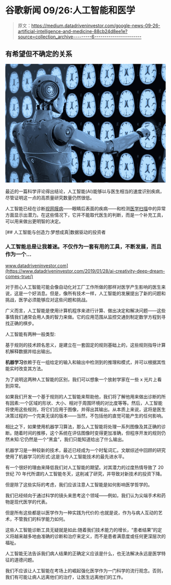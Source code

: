 # 谷歌新闻 09/26:人工智能和医学

> 原文：<https://medium.datadriveninvestor.com/google-news-09-26-artificial-intelligence-and-medicine-88cb24d8ee1e?source=collection_archive---------6----------------------->

## 有希望但不确定的关系

![](img/d8ee8e6b62a2bac4311ab99181835031.png)

最近的一篇科学评论得出结论，人工智能(AI)能够以与医生相当的速度识别疾病，尽管证明这一点的高质量研究数量仍然很低。

人工智能已经在诊断[视网膜病](https://static.googleusercontent.com/media/research.google.com/en//pubs/archive/45732.pdf)——眼睛后表面的疾病——和检测[医学扫描](https://www.ncbi.nlm.nih.gov/pmc/articles/PMC6268174/)中的异常方面显示出潜力。在这些情况下，它并不能取代医生的判断，而是一个补充工具，可以用来做出更明智的决定。

[](https://www.datadriveninvestor.com/2019/01/28/ai-creativity-deep-dream-comes-true/) [## 人工智能与创造力:梦想成真|数据驱动的投资者

### 人工智能总是让我着迷。不仅作为一套有用的工具，不断发展，而且作为一个…

www.datadriveninvestor.com](https://www.datadriveninvestor.com/2019/01/28/ai-creativity-deep-dream-comes-true/) 

对于担心人工智能可能会像自动化对工厂工作所做的那样对医学产生影响的医生来说，这是一个好消息。但是，像所有技术一样，人工智能的发展提出了新的问题和挑战，医学必须能够应对这些问题和挑战。

广义而言，人工智能是使用计算机程序来进行计算、做出决定和解决问题——这些事情我们通常会用人类的智力来做。它的应用范围从监控交通到制定数学方程到寻找正确的棋步。

人工智能有两种一般类型:

基于规则的技术顾名思义，是建立在一套固定的规则基础上的，这些规则指导计算机解释数据并给出输出。

**机器学习**依赖于在一组给定的输入和输出中检测到的推理和模式，并可以根据其性能实时改变其方法。

为了说明这两种人工智能的区别，我们可以想象一个放射学家在一些 x 光片上看到异常。

如果我们开发一个基于规则的人工智能来帮助他，我们将了解他用来做出诊断的所有因素:一个区域的形状、大小、相对于周围环境的对比度等等。然后，人工智能将使用这些规则，将它们应用于图像，并得出其输出。从本质上来说，这将是医生决策过程的一个完美无误的版本——当然，不包括他的直觉可能产生的任何影响。

相比之下，如果使用机器学习算法，那么人工智能将处理一系列图像及其正确的诊断。随着时间的推移，这个系统在评估图像时变得更加准确，但程序开发的规则仍然未知:它仍然是一个“黑盒”，我们只能知道给出了什么输出。

机器学习是一种较新的技术，最近已经成为一个时髦词汇。文献综述中回顾的研究使用了机器学习的形式:这是当今人工智能技术的最先进水平。

有一个很好的理由来降低我们对人工智能的期望。对其潜力的过度热情导致了 20 世纪 70 年代所谓的人工智能冬天，这削减了研究，并导致对新技术的投资下降。

但是除了这些实际的考虑，我们应该注意人工智能是如何影响医学哲学的。

我们已经倾向于通过科学的镜头来思考这个领域——例如，我们认为尖端手术和药物是现代医学的代表。

但是所有这些都是以医学作为一种实践为代价的:也就是说，作为与病人互动的艺术，不管我们的科学能力如何。

这些人工智能诊断工具无疑就是如此:随着我们技术能力的增长，“患者结果”的定义将越来越多地由准确的诊断和治疗来定义，而不是患者满意度或任何更深层次的福祉。

人工智能无法告诉我们病人结果的正确定义应该是什么，也无法解决永远是医学特征的道德问题。

我们不应该让人工智能在考场上的崛起强化医学作为一门科学的流行观念。否则，我们有可能让病人远离他们的治疗，让医生远离他们的工作。